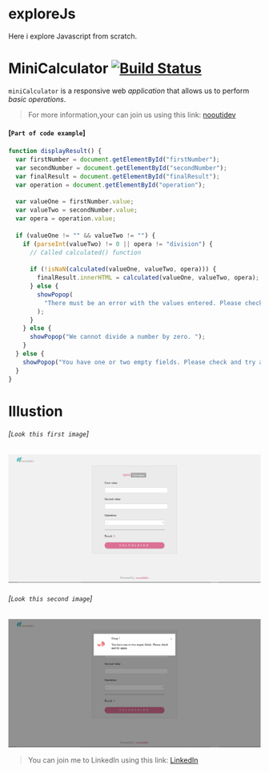 # exploreJs

Here i explore Javascript from scratch.

# **MiniCalculator** [![Build Status](https://travis-ci.org/facebook/flipper.svg?branch=master)](https://travis-ci.org/facebook/flipper)

`miniCalculator` is a responsive web _application_ that allows us to perform _basic operations_.

> For more information,your can join us using this link: [nooutidev](http://oreolnoumodongdesign.000webhostapp.com/)

#### [`Part of code example`]

```js
function displayResult() {
  var firstNumber = document.getElementById("firstNumber");
  var secondNumber = document.getElementById("secondNumber");
  var finalResult = document.getElementById("finalResult");
  var operation = document.getElementById("operation");

  var valueOne = firstNumber.value;
  var valueTwo = secondNumber.value;
  var opera = operation.value;

  if (valueOne != "" && valueTwo != "") {
    if (parseInt(valueTwo) != 0 || opera != "division") {
      // Called calculated() function

      if (!isNaN(calculated(valueOne, valueTwo, opera))) {
        finalResult.innerHTML = calculated(valueOne, valueTwo, opera);
      } else {
        showPopop(
          "There must be an error with the values entered. Please check and try again. "
        );
      }
    } else {
      showPopop("We cannot divide a number by zero. ");
    }
  } else {
    showPopop("You have one or two empty fields. Please check and try again. ");
  }
}
```

# Illustion

###### [`Look this first image`]

![](/imgForReadme/img01.PNG)

###### [`Look this second image`]

![](/imgForReadme/img02.PNG)

> You can join me to LinkedIn using this link: [LinkedIn](https://www.linkedin.com/in/oreolnoumodong/)
